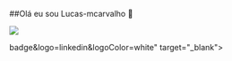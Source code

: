 ##Olá eu sou Lucas-mcarvalho 👋

<!--

- 🌱 Estou estudando java com spring-boot e html com css .
- Atualmente estou fazendo Ciência da computação na UFT.
-->
<div> 
  <a href="https://github.com/lucas-mcarvalho" target="_blank"><img src="https://miro.medium.com/v2/resize:fit:1400/1*vFiGOTV1S8yz0RTIQteTjw.png" target="_blank"></a>

badge&logo=linkedin&logoColor=white" target="_blank"></a> 
  
